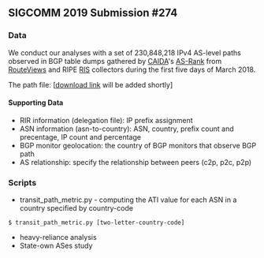 ## SIGCOMM 2019 Submission #274 ##

### Data ###
We conduct our analyses with a set of 230,848,218 IPv4 AS-level paths observed in BGP table dumps gathered by [CAIDA](http://www.caida.org)'s [AS-Rank](http://as-rank.caida.org/) from [RouteViews](http://www.routeviews.org/routeviews/) and RIPE [RIS](https://www.ripe.net/analyse/internet-measurements/routing-information-service-ris) collectors during the first five days of March 2018.

The path file: [[download link](https://) will be added shortly]

#### Supporting Data ####
* RIR information (delegation file): IP prefix assignment
* ASN information (asn-to-country): ASN, country, prefix count and precentage, IP count and percentage
* BGP monitor geolocation: the country of BGP monitors that observe BGP path
* AS relationship: specify the relationship between peers (c2p, p2c, p2p)


### Scripts ###
* transit_path_metric.py - computing the ATI value for each ASN in a country specified by country-code
```
$ transit_path_metric.py [two-letter-country-code]
```
* heavy-reliance analysis
* State-own ASes study

